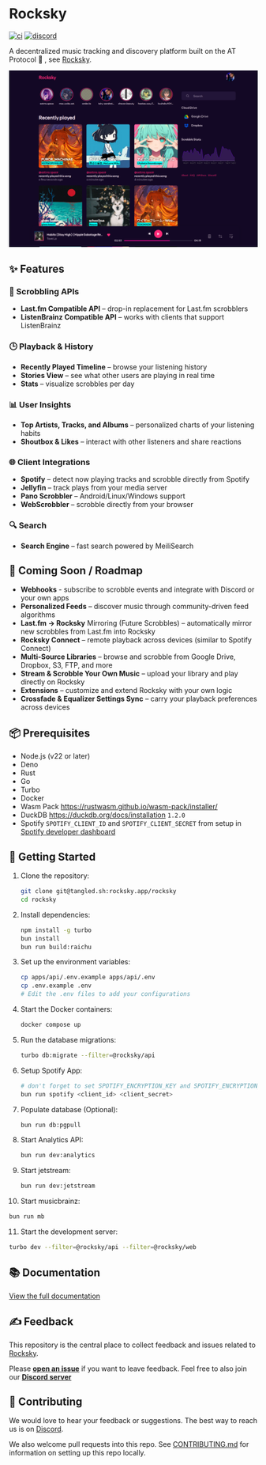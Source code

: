 # Rocksky

[![ci](https://github.com/tsirysndr/rocksky/actions/workflows/ci.yml/badge.svg)](https://github.com/tsirysndr/rocksky/actions/workflows/ci.yml)
[![discord](https://img.shields.io/discord/1103720908104929321?label=discord&logo=discord&color=5865F2)](https://discord.gg/EVcBy2fVa3)

A decentralized music tracking and discovery platform built on the AT Protocol 🎵 , see [Rocksky](https://rocksky.app).

![Preview](./.github/assets/preview.png)

## ✨ Features

### 🎵 Scrobbling APIs
- **Last.fm Compatible API** – drop-in replacement for Last.fm scrobblers
- **ListenBrainz Compatible API** – works with clients that support ListenBrainz

### 🕒 Playback & History

- **Recently Played Timeline** – browse your listening history
- **Stories View** – see what other users are playing in real time
- **Stats** – visualize scrobbles per day

### 📊 User Insights

- **Top Artists, Tracks, and Albums** – personalized charts of your listening habits
- **Shoutbox & Likes** – interact with other listeners and share reactions

### 🌐 Client Integrations
- **Spotify** – detect now playing tracks and scrobble directly from Spotify
- **Jellyfin** – track plays from your media server
- **Pano Scrobbler** – Android/Linux/Windows support
- **WebScrobbler** – scrobble directly from your browser

### 🔍 Search
- **Search Engine** – fast search powered by MeiliSearch

## 🚧 Coming Soon / Roadmap
- **Webhooks** - subscribe to scrobble events and integrate with Discord or your own apps
- **Personalized Feeds** – discover music through community-driven feed algorithms
- **Last.fm → Rocksky** Mirroring (Future Scrobbles) – automatically mirror new scrobbles from Last.fm into Rocksky
- **Rocksky Connect** – remote playback across devices (similar to Spotify Connect)
- **Multi-Source Libraries** – browse and scrobble from Google Drive, Dropbox, S3, FTP, and more
- **Stream & Scrobble Your Own Music** – upload your library and play directly on Rocksky
- **Extensions** – customize and extend Rocksky with your own logic
- **Crossfade & Equalizer Settings Sync** – carry your playback preferences across devices

## 📦 Prerequisites

- Node.js (v22 or later)
- Deno
- Rust
- Go
- Turbo
- Docker
- Wasm Pack https://rustwasm.github.io/wasm-pack/installer/
- DuckDB https://duckdb.org/docs/installation `1.2.0`
- Spotify `SPOTIFY_CLIENT_ID` and `SPOTIFY_CLIENT_SECRET` from setup in [Spotify developer dashboard](https://developer.spotify.com/documentation/web-api/tutorials/getting-started)

## 🚀 Getting Started

1. Clone the repository:
   ```bash
   git clone git@tangled.sh:rocksky.app/rocksky
   cd rocksky
   ```
2. Install dependencies:
   ```bash
   npm install -g turbo
   bun install
   bun run build:raichu
   ```
3. Set up the environment variables:
   ```bash
   cp apps/api/.env.example apps/api/.env
   cp .env.example .env
   # Edit the .env files to add your configurations
   ```
4. Start the Docker containers:
   ```bash
   docker compose up
   ```
5. Run the database migrations:
   ```bash
   turbo db:migrate --filter=@rocksky/api
   ```
6. Setup Spotify App:
   ```bash
   # don't forget to set SPOTIFY_ENCRYPTION_KEY and SPOTIFY_ENCRYPTION_IV environment variables
   bun run spotify <client_id> <client_secret>
   ```
7. Populate database (Optional):
   ```bash
   bun run db:pgpull
   ```

8. Start Analytics API:
   ```bash
   bun run dev:analytics
   ```
9. Start jetstream:
   ```bash
   bun run dev:jetstream
   ```
10. Start musicbrainz:
   ```bash
   bun run mb
   ```
11. Start the development server:
   ```bash
   turbo dev --filter=@rocksky/api --filter=@rocksky/web
   ```

## 📚 Documentation
[View the full documentation](https://docs.rocksky.app)

## ✍️ Feedback
This repository is the central place to collect feedback and issues related to [Rocksky](https://rocksky.app).

Please [**open an issue**](https://tangled.org/@rocksky.app/rocksky/issues/new) if you want to leave feedback. Feel free to also join our [**Discord server**](https://discord.gg/EVcBy2fVa3)

## 🤝 Contributing
We would love to hear your feedback or suggestions. The best way to reach us is on [Discord](https://discord.gg/EVcBy2fVa3).

We also welcome pull requests into this repo. See [CONTRIBUTING.md](CONTRIBUTING.md)  for information on setting up this repo locally.